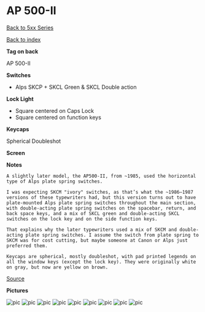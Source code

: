 # AP 500-II

[Back to 5xx Series](../README.md)

[Back to index](../../README.md)

__Tag on back__

AP 500-II

__Switches__ 

- Alps SKCP + SKCL Green & SKCL Double action

__Lock Light__

- Square centered on Caps Lock
- Square centered on function keys

__Keycaps__

Spherical Doubleshot

__Screen__

__Notes__

```
A slightly later model, the AP500-II, from ~1985, used the horizontal type of Alps plate spring switches.

I was expecting SKCM "ivory" switches, as that’s what the ~1986–1987 versions of these typewriters had, but this version turns out to have plate-mounted Alps plate spring switches throughout the main section, with double-acting plate spring switches on the spacebar, return, and back space keys, and a mix of SKCL green and double-acting SKCL switches on the lock key and on the side function keys.

That explains why the later typewriters used a mix of SKCM and double-acting plate spring switches. I assume the switch from plate spring to SKCM was for cost cutting, but maybe someone at Canon or Alps just preferred them.

Keycaps are spherical, mostly doubleshot, with pad printed legends on all the window keys (except the lock key). They were originally white on gray, but now are yellow on brown.
```
[Source](https://deskthority.net/viewtopic.php?p=297498#p297498)

__Pictures__

![pic](pics/1.jpg)
![pic](pics/2.jpg)
![pic](pics/3.jpg)
![pic](pics/4.jpg)
![pic](pics/5.jpg)
![pic](pics/6.jpg)
![pic](pics/7.jpg)
![pic](pics/8.jpg)
![pic](pics/9.jpg)
